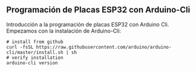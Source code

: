 ## Programación de Placas ESP32 con Arduino-Cli

Introducción a la programación de placas ESP32 con Arduino Cli.
Empezamos con la instalación de Arduino-Cli:

```
# install from github
curl -fsSL https://raw.githubusercontent.com/arduino/arduino-cli/master/install.sh | sh
# verify installation
arduino-cli version

